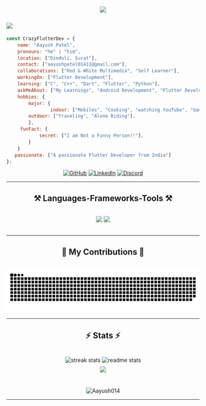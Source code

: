 <h1 align="center">
    <img src="https://readme-typing-svg.herokuapp.com/?font=Righteous&size=35&center=true&vCenter=true&width=500&height=70&duration=4000&lines=Hey+There!+👋;+I'm+Aayush+Patel!;" />
</h1>

<img src="https://res.cloudinary.com/superfolio/image/upload/v1620689979/68747470733a2f2f692e70696e696d672e636f6d2f6f726967696e616c732f63362f33332f63322f63363333633230656465383266306530636564376435373064626533613166332e676966_yjuh2s.gif"/>

<div>

```javascript
const CrazyFlutterDev = {
    name: "Aayush Patel",
    pronouns: "he" | "him",
    location: ["Dindoli, Surat"],
    contact: ["aayushpatel01411@gmail.com"],
    collaborations: ["Red & White Multimedia", "Self Learner"],
    workingOn: ["Flutter Development"],
    learning: ["C", "C++", "Dart", "Flutter", "Python"],
    askMeAbout: ["My Learnings", "Android Development", "Flutter Development"],
    hobbies: {
        major: {
            	indoor: ["Mobiles", "Cooking", "watching YouTube", "Gaming", "Discord"],
		outdoor: ["Traveling", "Alone Riding"],
        },
	 funFact: {
            secret: ["I am Not a Funny Person!!"],
        }        
    }
   passionate: ["A passionate Flutter Developer from India"]
};
```

 </div>
 
<p align="center">
	<a href="https://github.com/Aayush014"><img src="https://img.icons8.com/bubbles/50/000000/github.png" alt="GitHub"/></a>
	<a href="[https://www.linkedin.com/in/nwaobidaniel/](https://www.linkedin.com/in/aayush-patel-b55390296/)"><img src="https://img.icons8.com/bubbles/50/000000/linkedin.png" alt="LinkedIn"/></a>
  	<a href="https://discordapp.com/users/822812589624393749"><img src="https://img.icons8.com/bubbles/50/000000/discord.png" alt="Discord"/></a>
</p>
  
</div>

 <hr/>
 
<h2 align="center">⚒️ Languages-Frameworks-Tools ⚒️</h2>
<br/>
<div align="center">
    <img src="https://skillicons.dev/icons?i=aiscript,androidstudio,aws,c,cpp,cmake,github,figma,git" />
    <img src="https://skillicons.dev/icons?i=discord,python,bots,flutter,gcp,firebase,kotlin,linkedin,java,visualstudio,twitter" /><br>
</div>

<br/>
<hr/>

<div align="center">
  <h2>🐍 My Contributions 🐍</h2>
  <br>
  <img alt="snake eating my contributions" src="https://raw.githubusercontent.com/salesp07/salesp07/output/github-contribution-grid-snake.svg" />
  
  <br/>
</div>

<hr/>

<h2 align="center">⚡ Stats ⚡</h2>
<br>

<div align=center>
  <img width=390 height=162.84 src="https://github-readme-stats.vercel.app/api?username=Aayush014&theme=algolia&show_icons=true&rank_icon=github&border_radius=20&count_private=true" alt="streak stats"/>
<img width=390 height=162.84 src="https://github-readme-streak-stats.herokuapp.com/?user=Aayush014&theme=algolia&border_radius=20" alt="readme stats"/>
  <br/>
	
   <img align="center" style="margin:0.5rem" src="https://github-readme-stats.vercel.app/api/top-langs/?username=Aayush014&layout=donut-vertical&show_icons=true&rank_icon=github&border_radius=20&title_color=00AEFF&text_color=c9cacc&icon_color=4AB197&bg_color=050F2C"/>
</div>

<br/>

<p align="center"> <img src="https://komarev.com/ghpvc/?username=Aayush014&label=Profile%20views&color=0e75b6&style=flat" alt="Aayush014" /> </p>

<hr/>
